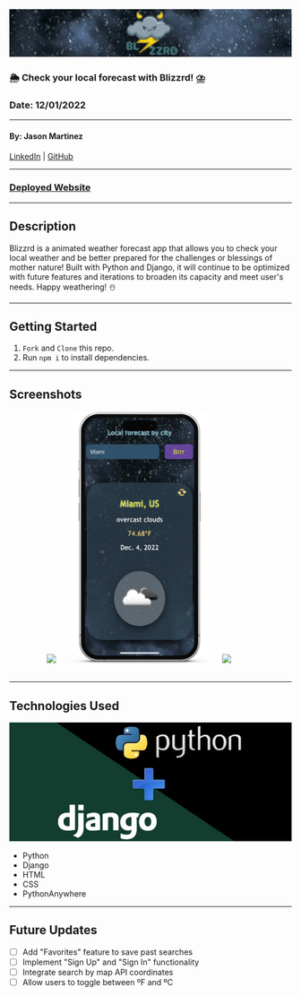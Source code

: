 <img style="center" src="/static/images/blizzrd_banner.gif" alt="Blizzrd Banner"  width="1000">

### 🌦 Check your local forecast with Blizzrd! ⛈

### Date: 12/01/2022

---

#### By: Jason Martinez

<a href="https://www.linkedin.com/in/martinez-jason/" target="_blank" rel="noreferrer">LinkedIn</a> | <a href="https://github.com/jasonmar08" target="_blank" rel="noreferrer">GitHub</a>

---

### <a href="http://devapp.pythonanywhere.com/" target="_blank" alt="Deployed Website" rel="noreferrer">Deployed Website</a>

---

## Description

Blizzrd is a animated weather forecast app that allows you to check your local weather and be better prepared for the challenges or blessings of mother nature! Built with Python and Django, it will continue to be optimized with future features and iterations to broaden its capacity and meet user's needs. Happy weathering! ☃️

---

## Getting Started

1.  `Fork` and `Clone` this repo.
2.  Run `npm i` to install dependencies.

---

## Screenshots

<div style= "center">
    <pre>
        <img src="/static/images/blizzrd_rec1.gif"  height="450">&nbsp;&nbsp;&nbsp;<img src="/static/images/blizzrd_mobile.png" height="450">&nbsp;&nbsp;&nbsp;<img src="/static/images/blizzrd_rec2.gif" height="450">&nbsp;&nbsp;&nbsp;
    </pre>
</div>

---

## Technologies Used

<img style="center" src="/static/images/tech_used.png" alt="Python Django" width="1000">

- Python
- Django
- HTML
- CSS
- PythonAnywhere

---

## Future Updates

- [ ] Add "Favorites" feature to save past searches
- [ ] Implement "Sign Up" and "Sign In" functionality
- [ ] Integrate search by map API coordinates
- [ ] Allow users to toggle between ºF and ºC
